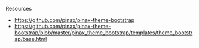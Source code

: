 Resources

- https://github.com/pinax/pinax-theme-bootstrap
- https://github.com/pinax/pinax-theme-bootstrap/blob/master/pinax_theme_bootstrap/templates/theme_bootstrap/base.html